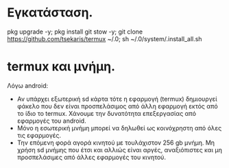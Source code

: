 # Εγκατάσταση.

pkg upgrade -y; pkg install git stow -y; git clone https://github.com/tsekaris/termux ~/.0; sh ~/.0/system/.install_all.sh

# termux και μνήμη.

Λόγω android:
* Αν υπάρχει εξωτερική sd κάρτα τότε η εφαρμογή (termux) δημιουργεί φάκελο που δεν είναι προσπελάσιμος από άλλη εφαρμογή εκτός από το ίδιο το termux. Χάνουμε την δυνατότητα επεξεργασίας από εφαρμογές του android.
* Μόνο η εσωτερική μνήμη μπορεί να δηλωθεί ως κοινόχρηστη από όλες τις εφαρμογές.
* Την επόμενη φορά αγορά κινητού με τουλάχιστον 256 gb μνήμη. Μη χρήση sd μνήμης που έτσι και αλλιώς είναι αργές, αναξιόπιστες  και μη προσπελάσιμες από άλλες εφαρμογές του κινητού.

